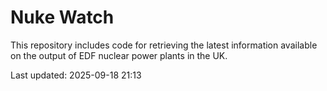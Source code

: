 # Nuke Watch

This repository includes code for retrieving the latest information available on the output of EDF nuclear power plants in the UK.

Last updated: 2025-09-18 21:13